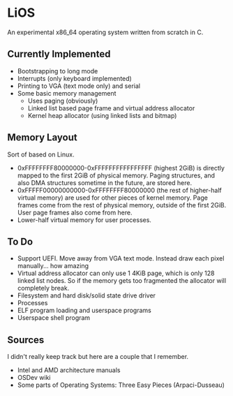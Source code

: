 # LiOS

An experimental x86_64 operating system written from scratch in C.

## Currently Implemented
 * Bootstrapping to long mode
 * Interrupts (only keyboard implemented)
 * Printing to VGA (text mode only) and serial
 * Some basic memory management
   * Uses paging (obviously)
   * Linked list based page frame and virtual address allocator
   * Kernel heap allocator (using linked lists and bitmap)

## Memory Layout

Sort of based on Linux.
 * 0xFFFFFFFF80000000-0xFFFFFFFFFFFFFFFF (highest 2GiB) is directly mapped to the first 2GiB of physical memory. Paging structures, and also DMA structures sometime in the future, are stored here.
 * 0xFFFFF00000000000-0xFFFFFFFF80000000 (the rest of higher-half virtual memory) are used for other pieces of kernel memory. Page frames come from the rest of physical memory, outside of the first 2GiB. User page frames also come from here.
 * Lower-half virtual memory for user processes.

## To Do
 * Support UEFI. Move away from VGA text mode. Instead draw each pixel manually... how amazing
 * Virtual address allocator can only use 1 4KiB page, which is only 128 linked list nodes. So if the memory gets too fragmented the allocator will completely break.
 * Filesystem and hard disk/solid state drive driver
 * Processes
 * ELF program loading and userspace programs
 * Userspace shell program

## Sources
I didn't really keep track but here are a couple that I remember.
 * Intel and AMD architecture manuals
 * OSDev wiki
 * Some parts of Operating Systems: Three Easy Pieces (Arpaci-Dusseau)
